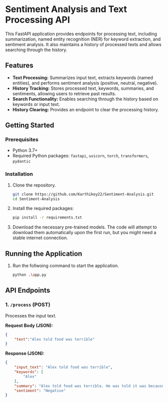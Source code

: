 # Sentiment Analysis and Text Processing API

This FastAPI application provides endpoints for processing text, including summarization, named entity recognition (NER) for keyword extraction, and sentiment analysis. It also maintains a history of processed texts and allows searching through the history.

## Features

*   **Text Processing:** Summarizes input text, extracts keywords (named entities), and performs sentiment analysis (positive, neutral, negative).
*   **History Tracking:** Stores processed text, keywords, summaries, and sentiments, allowing users to retrieve past results.
*   **Search Functionality:** Enables searching through the history based on keywords or input text.
*   **History Clearing:** Provides an endpoint to clear the processing history.

## Getting Started

### Prerequisites

*   Python 3.7+
*   Required Python packages: `fastapi`, `uvicorn`, `torch`, `transformers`, `pydantic`

### Installation

1.  Clone the repository.
    ```bash
    git clone https://github.com/Karthikey22/Sentiment-Analysis.git
    cd Sentiment-Analysis
    ```
2.  Install the required packages:

    ```bash
    pip install -r requirements.txt
    ```

3.  Download the necessary pre-trained models. The code will attempt to download them automatically upon the first run, but you might need a stable internet connection.

## Running the Application
1. Run the follwoing command to start the application.
    ```bash
    python .\app.py
    ```

## API Endpoints

### 1. `/process` (POST)

Processes the input text.

**Request Body (JSON):**

```json
{
    "text":"Alex told food was terrible"
}
```
**Response (JSON):**
```json
{
    "input_text": "Alex told food was terrible",
    "keywords": [
        "Alex"
    ],
    "summary": "Alex told food was terrible. He was told it was because the food was so bad.",
    "sentiment": "Negative"
}
```

